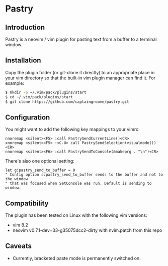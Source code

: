 # Pastry

## Introduction

Pastry is a neovim / vim plugin for pasting text from a buffer to a terminal window.

## Installation

Copy the plugin folder (or git-clone it directly) to an appropriate place in
your vim directory so that the built-in vim plugin manager can find it.
For example:

```bash
$ mkdir -p ~/.vim/pack/plugins/start
$ cd ~/.vim/pack/plugins/start
$ git clone https://github.com/captaingroove/pastry.git
```

## Configuration

You might want to add the following key mappings to your vimrc:

```
nnoremap <silent><F5> :call PastrySendCurrentLine()<CR>
xnoremap <silent><F5> :<C-U> call PastrySendSelection(visualmode())<CR>
nnoremap <silent><F6> :call PastrySendToConsole(&makeprg . "\n")<CR>
```

There's also one optional setting:

```vim
let g:pastry_send_to_buffer = 0
" Config option s:pastry_send_to_buffer sends to the buffer and not to the window
" that was focused when SetConsole was run. Default is sending to window.
```

## Compatibility

The plugin has been tested on Linux with the following vim versions:

- vim 8.2
- neovim v0.7.1-dev+33-g35075dcc2-dirty with nvim.patch from this repo

## Caveats

- Currently, bracketed paste mode is permanently switched on.
